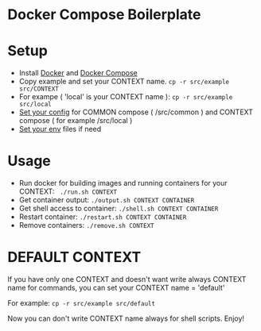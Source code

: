 # Docker Compose Boilerplate

# Setup

 - Install [Docker](https://docs.docker.com/engine/installation/) and [Docker Compose](https://docs.docker.com/compose/install/)
 - Copy example and set your CONTEXT name. ``` cp -r src/example src/CONTEXT ```
 - For exampe ( 'local' is your CONTEXT name ):    ``` cp -r src/example src/local ```
 - [Set your config](https://docs.docker.com/compose/compose-file/) for COMMON compose ( /src/common ) and CONTEXT compose ( for example /src/local ) 
 - [Set your env](https://docs.docker.com/compose/compose-file/#env-file) files if need
 
# Usage
 - Run docker for building images and running containers for your CONTEXT: ``` ./run.sh CONTEXT``` 
 - Get container output: ``` ./output.sh CONTEXT CONTAINER ```
 - Get shell access to container:  ``` ./shell.sh CONTEXT CONTAINER ```
 - Restart container:  ``` ./restart.sh CONTEXT CONTAINER ```
 - Remove containers: ```./remove.sh CONTEXT ```
 
# DEFAULT CONTEXT
If you have only one CONTEXT and doesn't want write always CONTEXT name for commands, you can set your CONTEXT name = 'default'

For example: ``` cp -r src/example src/default ```

Now you can don't write CONTEXT name always for shell scripts. Enjoy!